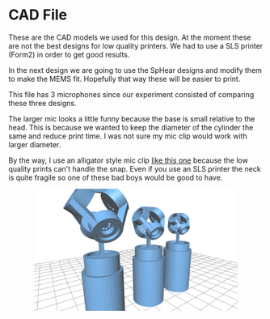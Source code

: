 # CAD File

These are the CAD models we used for this design. At the moment these are not the best designs for low quality printers. We had to use a SLS printer (Form2) in order to get good results.

In the next design we are going to use the SpHear designs and modify them to make the MEMS fit. Hopefully that way these will be easier to print.

This file has 3 microphones since our experiment consisted of comparing these three designs.

The larger mic looks a little funny because the base is small relative to the head. This is because we wanted to keep the diameter of the cylinder the same and reduce print time. I was not sure my mic clip would work with larger diameter.

By the way, I use an alligator style mic clip [like this one](https://www.amazon.com/Audio-Universal-Microphone-Holder-Amc417x6/dp/B00P6VIPCS?ref_=fsclp_pl_dp_3) because the low quality prints can't handle the snap. Even if you use an SLS printer the neck is quite fragile so one of these bad boys would be good to have.

<p align="center">
  <img width="80%" height="80%" src="../img/threeSizes.JPG">
</p>
